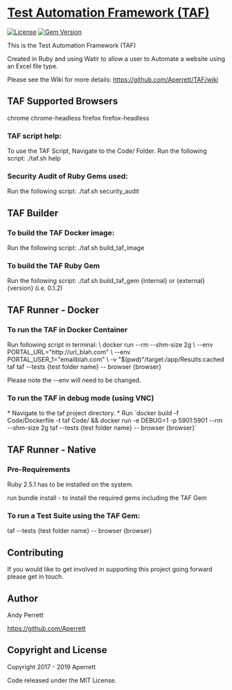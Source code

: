 # [Test Automation Framework (TAF)](https://github.com/Aperrett/TAF)
[![License](https://img.shields.io/github/license/mashape/apistatus.svg)](https://opensource.org/licenses/MIT) [![Gem Version](https://badge.fury.io/rb/taf.svg)](https://badge.fury.io/rb/taf)

This is the Test Automation Framework (TAF)

Created in Ruby and using Watir to allow a user to Automate a website using an Excel file type.

Please see the Wiki for more details: https://github.com/Aperrett/TAF/wiki

<h2>TAF Supported Browsers </h2>
chrome
chrome-headless
firefox
firefox-headless

<h3>TAF script help: </h3>
To use the TAF Script, Navigate to the Code/ Folder.
Run the following script: 
./taf.sh help

<h3>Security Audit of Ruby Gems used: </h3>
Run the following script: 
./taf.sh security_audit

<h2>TAF Builder</h2> 
<h3>To build the TAF Docker image:</h3>
Run the following script: 
./taf.sh build_taf_image

<h3>To build the TAF Ruby Gem</h3>
Run the following script: 
./taf.sh build_taf_gem {internal} or {external} {version} (i.e. 0.1.2)

<h2>TAF Runner - Docker</h2>
<h3>To run the TAF in Docker Container</h3>
Run following script in terminal: \
docker run --rm --shm-size 2g \
--env PORTAL_URL="http://url_blah.com" \
--env PORTAL_USER_1="emailblah.com" \
-v "$(pwd)"/target:/app/Results:cached taf taf --tests {test folder name} -- browser {browser}

Please note the --env will need to be changed.

<h3>To run the TAF in debug mode (using VNC)</h3>
* Navigate to the taf project directory.
* Run `docker build -f Code/Dockerfile -t taf Code/ && docker run -e DEBUG=1 -p 5901:5901 --rm --shm-size 2g taf --tests {test folder name} -- browser {browser}`

<h2>TAF Runner - Native</h2>
<h3>Pre-Requirements</h3>
Ruby 2.5.1 has to be installed on the system.

run bundle install - to install the required gems including the TAF Gem

<h3>To run a Test Suite using the TAF Gem:</h3>
taf --tests {test folder name} -- browser {browser}

<h2>Contributing</h2>

If you would like to get involved in supporting this project going forward please get in touch.

<h2>Author</h2>

Andy Perrett

https://github.com/Aperrett


<h2>Copyright and License</h2>

Copyright 2017 - 2019 Aperrett

Code released under the MIT License.
